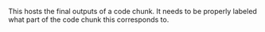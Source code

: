 This hosts the final outputs of a code chunk.
It needs to be properly labeled what part of the code chunk this corresponds to.

